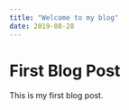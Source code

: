 ```yaml
---
title: "Welcome to my blog"
date: 2019-08-28
---
```


# First Blog Post

This is my first blog post.
